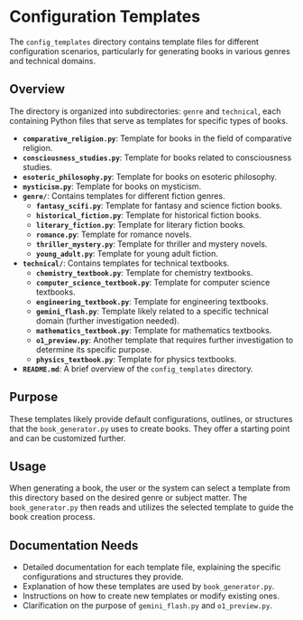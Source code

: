 # Configuration Templates

The `config_templates` directory contains template files for different configuration scenarios, particularly for generating books in various genres and technical domains.

## Overview

The directory is organized into subdirectories: `genre` and `technical`, each containing Python files that serve as templates for specific types of books.

- **`comparative_religion.py`**: Template for books in the field of comparative religion.
- **`consciousness_studies.py`**: Template for books related to consciousness studies.
- **`esoteric_philosophy.py`**: Template for books on esoteric philosophy.
- **`mysticism.py`**: Template for books on mysticism.
- **`genre/`**: Contains templates for different fiction genres.
    - **`fantasy_scifi.py`**: Template for fantasy and science fiction books.
    - **`historical_fiction.py`**: Template for historical fiction books.
    - **`literary_fiction.py`**: Template for literary fiction books.
    - **`romance.py`**: Template for romance novels.
    - **`thriller_mystery.py`**: Template for thriller and mystery novels.
    - **`young_adult.py`**: Template for young adult fiction.
- **`technical/`**: Contains templates for technical textbooks.
    - **`chemistry_textbook.py`**: Template for chemistry textbooks.
    - **`computer_science_textbook.py`**: Template for computer science textbooks.
    - **`engineering_textbook.py`**: Template for engineering textbooks.
    - **`gemini_flash.py`**: Template likely related to a specific technical domain (further investigation needed).
    - **`mathematics_textbook.py`**: Template for mathematics textbooks.
    - **`o1_preview.py`**: Another template that requires further investigation to determine its specific purpose.
    - **`physics_textbook.py`**: Template for physics textbooks.
- **`README.md`**: A brief overview of the `config_templates` directory.

## Purpose

These templates likely provide default configurations, outlines, or structures that the `book_generator.py` uses to create books. They offer a starting point and can be customized further.

## Usage

When generating a book, the user or the system can select a template from this directory based on the desired genre or subject matter. The `book_generator.py` then reads and utilizes the selected template to guide the book creation process.

## Documentation Needs

- Detailed documentation for each template file, explaining the specific configurations and structures they provide.
- Explanation of how these templates are used by `book_generator.py`.
- Instructions on how to create new templates or modify existing ones.
- Clarification on the purpose of `gemini_flash.py` and `o1_preview.py`.

